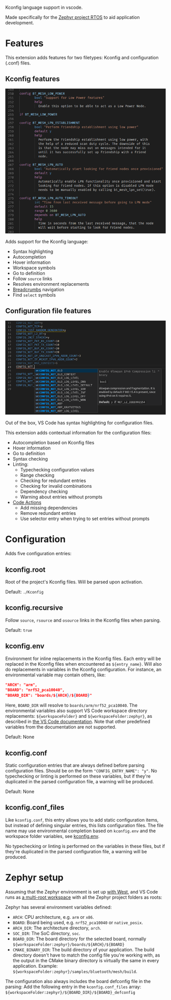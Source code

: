 Kconfig language support in vscode.

Made specifically for the
[Zephyr project RTOS](https://www.zephyrproject.org/) to aid application development.

# Features

This extension adds features for two filetypes: Kconfig and configuration (.conf) files.

## Kconfig features

![](doc/syntax.png)

Adds support for the Kconfig language:
- Syntax highlighting
- Autocompletion
- Hover information
- Workspace symbols
- Go to definition
- Follow `source` links
- Resolves environment replacements
- [Breadcrumbs](https://code.visualstudio.com/docs/editor/editingevolved#_breadcrumbs) navigation
- Find `select` symbols

## Configuration file features

![](doc/completion.png)

Out of the box, VS Code has syntax highlighting for configuration files.

This extension adds contextual information for the configuration files:
- Autocompletion based on Kconfig files
- Hover information
- Go to definition
- Syntax checking
- Linting:
  - Typechecking configuration values
  - Range checking
  - Checking for redundant entries
  - Checking for invalid combinations
  - Dependency checking
  - Warning about entries without prompts
- [Code Actions](https://code.visualstudio.com/docs/editor/editingevolved#_code-action)
  - Add missing dependencies
  - Remove redundant entries
  - Use selector entry when trying to set entries without prompts

# Configuration

Adds five configuration entries:

## kconfig.root

Root of the project's Kconfig files. Will be parsed upon activation.

Default: `./Kconfig`

## kconfig.recursive

Follow `source`, `rsource` and `osource` links in the Kconfig files when parsing.

Default: `true`

## kconfig.env

Environment for inline replacements in the Kconfig files. Each entry will be replaced
in the Kconfig files when encountered as `${entry_name}`. Will also do replacements in
variables in the Kconfig configuration. For instance, an environmental variable may
contain others, like:

```json
"ARCH": "arm",
"BOARD": "nrf52_pca10040",
"BOARD_DIR": "boards/${ARCH}/${BOARD}"
```

Here, `BOARD_DIR` will resolve to `boards/arm/nrf52_pca10040`. The environmental variables
also support VS Code workspace directory replacements: `${workspaceFolder}` and
`${workspaceFolder:zephyr}`, as described in
[the VS Code documentation](https://code.visualstudio.com/docs/editor/variables-reference#_predefined-variables).
Note that other predefined variables from the documentation are not supported.

Default: None

## kconfig.conf

Static configuration entries that are always defined before parsing configuration files.
Should be on the form `"CONFIG_ENTRY_NAME": "y"`. No typechecking or linting is performed
on these variables, but if they're duplicated in the parsed configuration file, a warning
will be produced.

Default: None

## kconfig.conf_files

Like `kconfig.conf`, this entry allows you to add static configuration items, but instead
of defining singular entries, this lists configuration files. The file name may use
environmental completion based on `kconfig.env` and the workspace folder variables, see
[kconfig.env](#kconfig.env).

No typechecking or linting is performed on the variables in these files, but if they're
duplicated in the parsed configuration file, a warning will be produced.

# Zephyr setup

Assuming that the Zephyr environment is set up
[with West](https://docs.zephyrproject.org/latest/getting_started/index.html#get-the-source-code),
and VS Code runs as
[a multi-root workspace](https://code.visualstudio.com/docs/editor/multi-root-workspaces)
with all the Zephyr project folders as roots:

Zephyr has several environment variables defined:
- `ARCH`: CPU architecture, e.g. `arm` or `x86`.
- `BOARD`: Board being used, e.g. `nrf52_pca10040` or `native_posix`.
- `ARCH_DIR`: The architecture directory, `arch`.
- `SOC_DIR`: The SoC directory, `soc`.
- `BOARD_DIR`: The board directory for the selected board, normally `${workspaceFolder:zephyr}/boards/${ARCH}/${BOARD}`
- `CMAKE_BINARY_DIR`: The build directory of your application. The build directory doesn't
  have to match the config file you're working with, as the output in the CMake binary
  directory is virtually the same in every application. Example:
  `${workspaceFolder:zephyr}/samples/bluetooth/mesh/build`.

The configuration also always includes the board defconfig file in the parsing:
Add the following entry in the `kconfig.conf_files` array:
`${workspaceFolder:zephyr}/${BOARD_DIR}/${BOARD}_defconfig`
